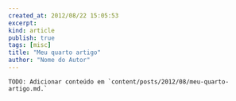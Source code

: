 ```yaml
---
created_at: 2012/08/22 15:05:53
excerpt: 
kind: article
publish: true
tags: [misc]
title: "Meu quarto artigo"
author: "Nome do Autor"
---
```


    TODO: Adicionar conteúdo em `content/posts/2012/08/meu-quarto-artigo.md.`
